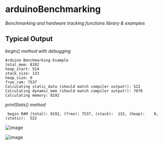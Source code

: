 # arduinoBenchmarking
_Benchmarking and hardware tracking functions library & examples_

## Typical Output
_begin() method with debugging_ <br>
```
Arduino Benchmarking Example
total_mem: 8192
heap_start: 514
stack_size: 133
heap_size: 0
free_ram: 7537
Calculating static_data (should match compiler output!): 522
Calculating dynamic_mem (should match compiler output!): 7670
Calculating memory: 8192
```
_printStats() method_ <br>
```
 begin RAM (total): 8192, (free): 7537, (stack):  133, (heap):    0, (static):  522

```



![image](https://github.com/user-attachments/assets/ca94cae9-0d5b-49c9-b8af-9f587fe4d79e)


 ![image](https://github.com/user-attachments/assets/25e1f7df-f98f-440f-b7f0-23ebde38b3a1)

